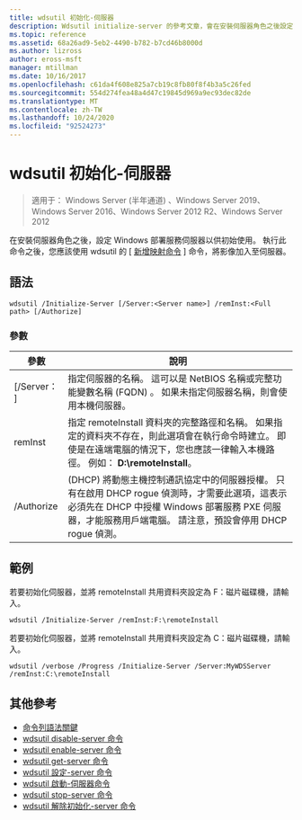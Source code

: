 ```yaml
---
title: wdsutil 初始化-伺服器
description: Wdsutil initialize-server 的參考文章，會在安裝伺服器角色之後設定 Windows 部署服務伺服器以供初始使用。
ms.topic: reference
ms.assetid: 68a26ad9-5eb2-4490-b782-b7cd46b8000d
ms.author: lizross
author: eross-msft
manager: mtillman
ms.date: 10/16/2017
ms.openlocfilehash: c61da4f608e825a7cb19c8fb80f8f4b3a5c26fed
ms.sourcegitcommit: 554d274fea48a4d47c19845d969a9ec93dec82de
ms.translationtype: MT
ms.contentlocale: zh-TW
ms.lasthandoff: 10/24/2020
ms.locfileid: "92524273"
---
```

# <a name="wdsutil-initialize-server"></a>wdsutil 初始化-伺服器

> 適用于： Windows Server (半年通道) 、Windows Server 2019、Windows Server 2016、Windows Server 2012 R2、Windows Server 2012

在安裝伺服器角色之後，設定 Windows 部署服務伺服器以供初始使用。 執行此命令之後，您應該使用 wdsutil 的 [ [新增映射命令](wdsutil-add-image.md) ] 命令，將影像加入至伺服器。
## <a name="syntax"></a>語法
```
wdsutil /Initialize-Server [/Server:<Server name>] /remInst:<Full path> [/Authorize]
```
### <a name="parameters"></a>參數
|參數|說明|
|-------|--------|
|[/Server： <Server name> ]|指定伺服器的名稱。 這可以是 NetBIOS 名稱或完整功能變數名稱 (FQDN) 。 如果未指定伺服器名稱，則會使用本機伺服器。|
|remInst<Full path>|指定 remoteInstall 資料夾的完整路徑和名稱。 如果指定的資料夾不存在，則此選項會在執行命令時建立。 即使是在遠端電腦的情況下，您也應該一律輸入本機路徑。 例如： **D:\remoteInstall**。|
|/Authorize| (DHCP) 將動態主機控制通訊協定中的伺服器授權。 只有在啟用 DHCP rogue 偵測時，才需要此選項，這表示必須先在 DHCP 中授權 Windows 部署服務 PXE 伺服器，才能服務用戶端電腦。 請注意，預設會停用 DHCP rogue 偵測。|
## <a name="examples"></a>範例
若要初始化伺服器，並將 remoteInstall 共用資料夾設定為 F：磁片磁碟機，請輸入。
```
wdsutil /Initialize-Server /remInst:F:\remoteInstall
```
若要初始化伺服器，並將 remoteInstall 共用資料夾設定為 C：磁片磁碟機，請輸入。
```
wdsutil /verbose /Progress /Initialize-Server /Server:MyWDSServer /remInst:C:\remoteInstall
```
## <a name="additional-references"></a>其他參考
- [命令列語法關鍵](command-line-syntax-key.md)
- [wdsutil disable-server 命令](wdsutil-disable-server.md)
- [wdsutil enable-server 命令](wdsutil-enable-server.md)
- [wdsutil get-server 命令](wdsutil-get-server.md)
- [wdsutil 設定-server 命令](wdsutil-set-server.md)
- [wdsutil 啟動-伺服器命令](wdsutil-start-server.md)
- [wdsutil stop-server 命令](wdsutil-stop-server.md)
- [wdsutil 解除初始化-server 命令](wdsutil-uninitialize-server.md)
